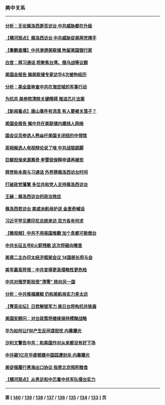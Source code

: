 ### 美中关系
---
#### [分析：无论佩洛西是否访台 中共威胁都在升级](../../pages/nf1412576/n13789534.md) 
#### [【横河观点】佩洛西访台 中共威胁促美两党携手](../../pages/nf1412576/n13789610.md) 
#### [【秦鹏直播】中共渗透美联储 拘留美国银行家](../../pages/nf1412576/n13789607.md) 
#### [白宫：拜习通话 将聚焦台湾、俄乌战等议题](../../pages/nf1412576/n13789569.md) 
#### [美国会报告 揭美联储专家访华4次被拘经历](../../pages/nf1412576/n13789570.md) 
#### [分析：美全面审查中共在海空域的军事行动](../../pages/nf1412576/n13789543.md) 
#### [为抗共 美参院清除关键障碍 推进芯片法案](../../pages/nf1412576/n13789542.md) 
#### [【新闻看点】唐山事件有消息 有人要被关笼子？](../../pages/nf1412576/n13788937.md) 
#### [美国会报告 揭中共在美联储内建线人网络](../../pages/nf1412576/n13789469.md) 
#### [国会议员参选人熊焱吁美国关闭纽约中领馆](../../pages/nf1412576/n13789113.md) 
#### [英相候选人电视辩论说了啥 中共战狼跳脚](../../pages/nf1412576/n13789383.md) 
#### [巨额担保来源离奇 李雪锐保释申请再被拒](../../pages/nf1412576/n13789099.md) 
#### [拜登称本周与习通话 外界猜佩洛西访台时间](../../pages/nf1412576/n13789326.md) 
#### [打破政党藩篱 多位共和党人支持佩洛西访台](../../pages/nf1412576/n13789227.md) 
#### [王赫：佩洛西访台的政治效应](../../pages/nf1412576/n13789135.md) 
#### [佩洛西若访台 美或派航母护送 金里奇喊话](../../pages/nf1412576/n13788861.md) 
#### [习近平罕见邀印尼总统来访 双方各有何求](../../pages/nf1412576/n13788818.md) 
#### [【微视频】中共不用美国推翻 加个息都可能倒台](../../pages/nf1412576/n13788822.md) 
#### [中共长征五号B火箭残骸 这次将砸向哪里](../../pages/nf1412576/n13788661.md) 
#### [美周二主办印太经济框架会议 14国部长将与会](../../pages/nf1412576/n13788315.md) 
#### [美军最高将领：中共变得更具侵略性更危险](../../pages/nf1412576/n13788128.md) 
#### [中共对俄罗斯投资“清零” 转向另一国](../../pages/nf1412576/n13788094.md) 
#### [分析：中共推福建舰 仍和美航母实力差太远](../../pages/nf1412576/n13784118.md) 
#### [【菁英论坛】日若解锁军力 美日台将构抗共铁盾](../../pages/nf1412576/n13787855.md) 
#### [美国安顾问：对台政策将继续保持模糊战略](../../pages/nf1412576/n13787883.md) 
#### [华为如何让FBI产生反间谍担忧 内幕爆光](../../pages/nf1412576/n13787864.md) 
#### [沙利文警告中共：和美国作对从来都没有好下场](../../pages/nf1412576/n13787840.md) 
#### [中共砸1亿在华盛顿建中国园遭封杀 内幕曝光](../../pages/nf1412576/n13787792.md) 
#### [美促俄履行黑海出口协议 指责北京囤积粮食](../../pages/nf1412576/n13787501.md) 
#### [【横河观点】从男足和中芯看中共军队侵台实力](../../pages/nf1412576/n13787463.md) 

---
#### 第 [ [140](./140.md) / [139](./139.md) / [138](./138.md) / [137](./137.md) / [136](./136.md) / [135](./135.md) / [134](./134.md) / [133](./133.md) ] 页
